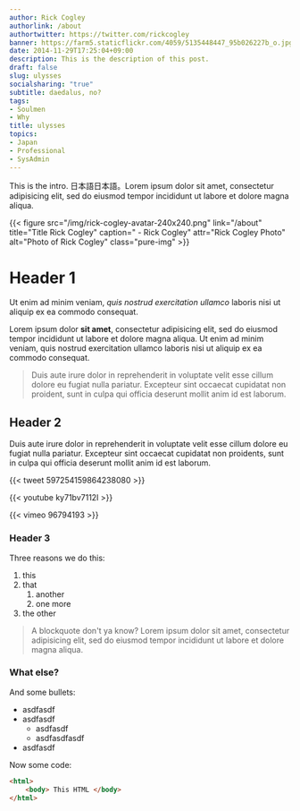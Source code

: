 ```yaml
---
author: Rick Cogley
authorlink: /about
authortwitter: https://twitter.com/rickcogley
banner: https://farm5.staticflickr.com/4059/5135448447_95b026227b_o.jpg
date: 2014-11-29T17:25:04+09:00
description: This is the description of this post.
draft: false
slug: ulysses
socialsharing: "true"
subtitle: daedalus, no?
tags:
- Soulmen
- Why
title: ulysses
topics:
- Japan
- Professional
- SysAdmin
---
```


This is the intro. 日本語日本語。Lorem ipsum dolor sit amet, consectetur adipisicing elit, sed do eiusmod tempor incididunt ut labore et dolore magna aliqua. 

{{< figure src="/img/rick-cogley-avatar-240x240.png" link="/about" title="Title Rick Cogley" caption=" - Rick Cogley" attr="Rick Cogley Photo" alt="Photo of Rick Cogley" class="pure-img"  >}} 


# Header 1

Ut enim ad minim veniam, _quis nostrud exercitation ullamco_ laboris nisi ut aliquip ex ea commodo consequat. 

Lorem ipsum dolor **sit amet**, consectetur adipisicing elit, sed do eiusmod tempor incididunt ut labore et dolore magna aliqua. Ut enim ad minim veniam, quis nostrud exercitation ullamco laboris nisi ut aliquip ex ea commodo consequat. 

> Duis aute irure dolor in reprehenderit in voluptate velit esse cillum dolore eu fugiat nulla pariatur. Excepteur sint occaecat cupidatat non proident, sunt in culpa qui officia deserunt mollit anim id est laborum. 

## Header 2

Duis aute irure dolor in reprehenderit in voluptate velit esse cillum dolore eu fugiat nulla pariatur. Excepteur sint occaecat cupidatat non proidents, sunt in culpa qui officia deserunt mollit anim id est laborum. 

{{< tweet 597254159864238080 >}}

{{< youtube ky71bv7112I >}}

{{< vimeo 96794193 >}}

### Header 3  

Three reasons we do this:  

1. this
1. that
	1. another
	1. one more
1. the other

> A blockquote don't ya know? Lorem ipsum dolor sit amet, consectetur adipisicing elit, sed do eiusmod tempor incididunt ut labore et dolore magna aliqua. 

### What else?

And some bullets: 

* asdfasdf
* asdfasdf
	* asdfasdf
	* asdfasdfasdf
* asdfasdf

Now some code: 

~~~html
<html>
	<body> This HTML </body>
</html>
~~~

